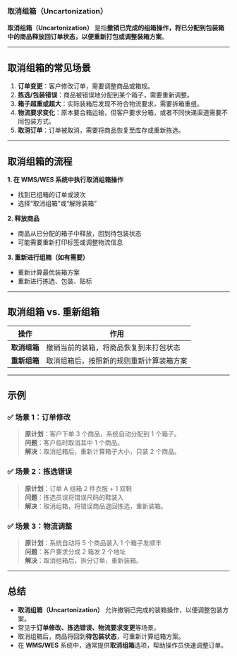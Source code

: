 ### **取消组箱（Uncartonization）**

**取消组箱（Uncartonization）** 是指**撤销已完成的组箱操作，将已分配到包装箱中的商品释放回订单状态，以便重新打包或调整装箱方案**。

---

## **取消组箱的常见场景**
1. **订单变更**：客户修改订单，需要调整商品或箱规。
2. **拣选/包装错误**：商品被错误地分配到某个箱子，需要重新调整。
3. **箱子超重或超大**：实际装箱后发现不符合物流要求，需要拆箱重组。
4. **物流要求变化**：原本要合箱运输，但客户要求分箱，或者不同快递渠道需要不同包装方式。
5. **取消订单**：订单被取消，需要将商品恢复至库存或重新拣选。

---

## **取消组箱的流程**
**1. 在 WMS/WES 系统中执行取消组箱操作**
- 找到已组箱的订单或波次
- 选择“取消组箱”或“解除装箱”

**2. 释放商品**
- 商品从已分配的箱子中释放，回到待包装状态
- 可能需要重新打印标签或调整物流信息

**3. 重新进行组箱（如有需要）**
- 重新计算最优装箱方案
- 重新进行拣选、包装、贴标

---

## **取消组箱 vs. 重新组箱**
| **操作** | **作用** |
|----------|---------|
| **取消组箱** | 撤销当前的装箱，将商品恢复到未打包状态 |
| **重新组箱** | 取消组箱后，按照新的规则重新计算装箱方案 |

---

## **示例**
### **✅ 场景 1：订单修改**
> **原计划**：客户下单 3 个商品，系统自动分配到 1 个箱子。  
> **问题**：客户临时取消其中 1 个商品。  
> **解决**：取消组箱后，重新计算箱子大小，只装 2 个商品。

### **✅ 场景 2：拣选错误**
> **原计划**：订单 A 组箱 2 件衣服 + 1 双鞋  
> **问题**：拣选员误将错误尺码的鞋装入  
> **解决**：取消组箱，将错误商品退回拣选，重新装箱。

### **✅ 场景 3：物流调整**
> **原计划**：系统自动将 5 个商品装入 1 个箱子发顺丰  
> **问题**：客户要求分成 2 箱发 2 个地址  
> **解决**：取消组箱后，拆分订单，重新装箱。

---

## **总结**
- **取消组箱（Uncartonization）** 允许撤销已完成的装箱操作，以便调整包装方案。
- 常见于**订单修改、拣选错误、物流要求变更**等场景。
- 取消组箱后，商品将回到**待包装状态**，可重新计算组箱方案。
- 在 **WMS/WES** 系统中，通常提供**取消组箱**选项，帮助操作员快速调整订单。